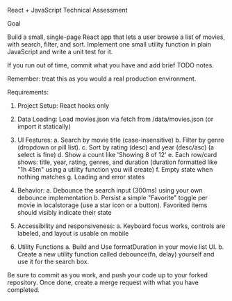 React + JavaScript Technical Assessment

Goal

Build a small, single-page React app that lets a user browse a list of movies, with search, filter, and sort. Implement one small utility function in plain JavaScript and write a unit test for it.

If you run out of time, commit what you have and add brief TODO notes.

Remember: treat this as you would a real production environment.

Requirements:

1. Project Setup: React hooks only

2. Data Loading: Load movies.json via fetch from /data/movies.json (or import it statically)

3. UI Features:
  a. Search by movie title (case-insensitive)
  b. Filter by genre (dropdown or pill list).
  c. Sort by rating (desc) and year (desc/asc) (a select is fine)
  d. Show a count like 'Showing 8 of 12'
  e. Each row/card shows: title, year, rating, genres, and duration (duration formatted like "1h 45m" using a utility function you will create)
  f. Empty state when nothing matches
  g. Loading and error states

4. Behavior:
  a. Debounce the search input (300ms) using your own debounce implementation
  b. Persist a simple "Favorite" toggle per movie in localstorage (use a star icon or a button). Favorited items should visibly indicate their state

5. Accessibility and responsiveness:
  a. Keyboard focus works, controls are labeled, and layout is usable on mobile

6. Utility Functions
  a. Build and Use formatDuration in your movie list UI.
  b. Create a new utility function called debounce(fn, delay) yourself and use it for the search box.

Be sure to commit as you work, and push your code up to your forked repository. Once done, create a merge request with what you have completed.
